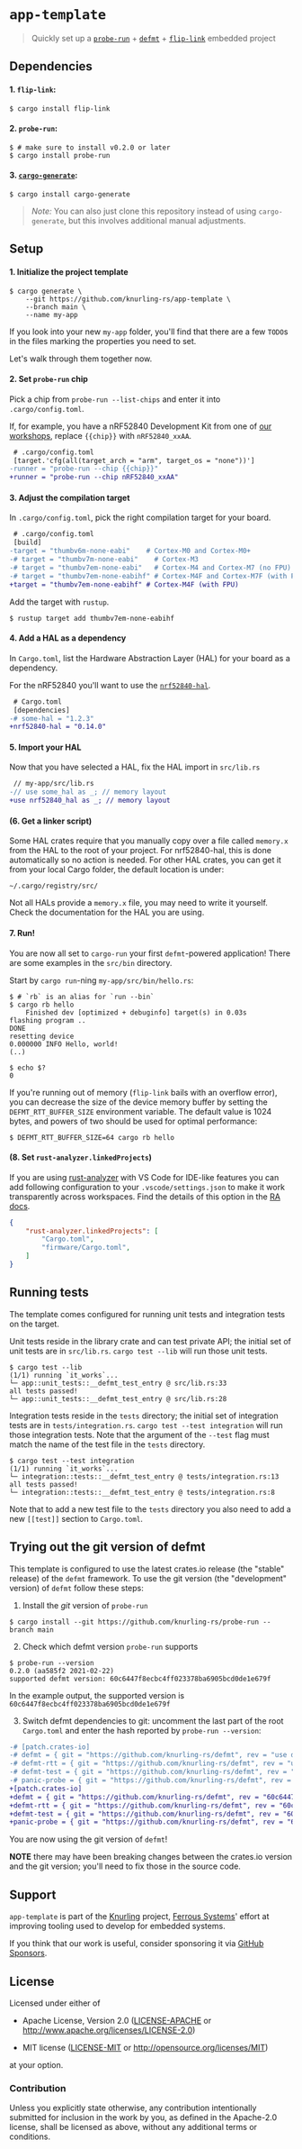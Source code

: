 # `app-template`

> Quickly set up a [`probe-run`] + [`defmt`] + [`flip-link`] embedded project

[`probe-run`]: https://crates.io/crates/probe-run
[`defmt`]: https://github.com/knurling-rs/defmt
[`flip-link`]: https://github.com/knurling-rs/flip-link

## Dependencies

#### 1. `flip-link`:

```console
$ cargo install flip-link
```

#### 2. `probe-run`:

``` console
$ # make sure to install v0.2.0 or later
$ cargo install probe-run
```

#### 3. [`cargo-generate`]:

``` console
$ cargo install cargo-generate
```

[`cargo-generate`]: https://crates.io/crates/cargo-generate

> *Note:* You can also just clone this repository instead of using `cargo-generate`, but this involves additional manual adjustments.

## Setup

#### 1. Initialize the project template

``` console
$ cargo generate \
    --git https://github.com/knurling-rs/app-template \
    --branch main \
    --name my-app
```

If you look into your new `my-app` folder, you'll find that there are a few `TODO`s in the files marking the properties you need to set.

Let's walk through them together now.

#### 2. Set `probe-run` chip

Pick a chip from `probe-run --list-chips` and enter it into `.cargo/config.toml`.

If, for example, you have a nRF52840 Development Kit from one of [our workshops], replace `{{chip}}` with `nRF52840_xxAA`.

[our workshops]: https://github.com/ferrous-systems/embedded-trainings-2020

``` diff
 # .cargo/config.toml
 [target.'cfg(all(target_arch = "arm", target_os = "none"))']
-runner = "probe-run --chip {{chip}}"
+runner = "probe-run --chip nRF52840_xxAA"
```

#### 3. Adjust the compilation target

In `.cargo/config.toml`, pick the right compilation target for your board.

``` diff
 # .cargo/config.toml
 [build]
-target = "thumbv6m-none-eabi"    # Cortex-M0 and Cortex-M0+
-# target = "thumbv7m-none-eabi"    # Cortex-M3
-# target = "thumbv7em-none-eabi"   # Cortex-M4 and Cortex-M7 (no FPU)
-# target = "thumbv7em-none-eabihf" # Cortex-M4F and Cortex-M7F (with FPU)
+target = "thumbv7em-none-eabihf" # Cortex-M4F (with FPU)
```

Add the target with `rustup`.

``` console
$ rustup target add thumbv7em-none-eabihf
```

#### 4. Add a HAL as a dependency

In `Cargo.toml`, list the Hardware Abstraction Layer (HAL) for your board as a dependency.

For the nRF52840 you'll want to use the [`nrf52840-hal`].

[`nrf52840-hal`]: https://crates.io/crates/nrf52840-hal

``` diff
 # Cargo.toml
 [dependencies]
-# some-hal = "1.2.3"
+nrf52840-hal = "0.14.0"
```

#### 5. Import your HAL

Now that you have selected a HAL, fix the HAL import in `src/lib.rs`

``` diff
 // my-app/src/lib.rs
-// use some_hal as _; // memory layout
+use nrf52840_hal as _; // memory layout
```

#### (6. Get a linker script)

Some HAL crates require that you manually copy over a file called `memory.x` from the HAL to the root of your project. For nrf52840-hal, this is done automatically so no action is needed. For other HAL crates, you can get it from your local Cargo folder, the default location is under:

```
~/.cargo/registry/src/
```

Not all HALs provide a `memory.x` file, you may need to write it yourself. Check the documentation for the HAL you are using.


#### 7. Run!

You are now all set to `cargo-run` your first `defmt`-powered application!
There are some examples in the `src/bin` directory.

Start by `cargo run`-ning `my-app/src/bin/hello.rs`:

``` console
$ # `rb` is an alias for `run --bin`
$ cargo rb hello
    Finished dev [optimized + debuginfo] target(s) in 0.03s
flashing program ..
DONE
resetting device
0.000000 INFO Hello, world!
(..)

$ echo $?
0
```

If you're running out of memory (`flip-link` bails with an overflow error), you can decrease the size of the device memory buffer by setting the `DEFMT_RTT_BUFFER_SIZE` environment variable. The default value is 1024 bytes, and powers of two should be used for optimal performance:

``` console
$ DEFMT_RTT_BUFFER_SIZE=64 cargo rb hello
```

#### (8. Set `rust-analyzer.linkedProjects`)

If you are using [rust-analyzer] with VS Code for IDE-like features you can add following configuration to your `.vscode/settings.json` to make it work transparently across workspaces. Find the details of this option in the [RA docs].

```json
{
    "rust-analyzer.linkedProjects": [
        "Cargo.toml",
        "firmware/Cargo.toml",
    ]
}
```

[RA docs]: https://rust-analyzer.github.io/manual.html#configuration
[rust-analyzer]: https://rust-analyzer.github.io/

## Running tests

The template comes configured for running unit tests and integration tests on the target.

Unit tests reside in the library crate and can test private API; the initial set of unit tests are in `src/lib.rs`.
`cargo test --lib` will run those unit tests.

``` console
$ cargo test --lib
(1/1) running `it_works`...
└─ app::unit_tests::__defmt_test_entry @ src/lib.rs:33
all tests passed!
└─ app::unit_tests::__defmt_test_entry @ src/lib.rs:28
```

Integration tests reside in the `tests` directory; the initial set of integration tests are in `tests/integration.rs`.
`cargo test --test integration` will run those integration tests.
Note that the argument of the `--test` flag must match the name of the test file in the `tests` directory.

``` console
$ cargo test --test integration
(1/1) running `it_works`...
└─ integration::tests::__defmt_test_entry @ tests/integration.rs:13
all tests passed!
└─ integration::tests::__defmt_test_entry @ tests/integration.rs:8
```

Note that to add a new test file to the `tests` directory you also need to add a new `[[test]]` section to `Cargo.toml`.

## Trying out the git version of defmt

This template is configured to use the latest crates.io release (the "stable" release) of the `defmt` framework.
To use the git version (the "development" version) of `defmt` follow these steps:

1. Install the *git* version of `probe-run`

``` console
$ cargo install --git https://github.com/knurling-rs/probe-run --branch main
```

2. Check which defmt version `probe-run` supports

``` console
$ probe-run --version
0.2.0 (aa585f2 2021-02-22)
supported defmt version: 60c6447f8ecbc4ff023378ba6905bcd0de1e679f
```

In the example output, the supported version is `60c6447f8ecbc4ff023378ba6905bcd0de1e679f`

3. Switch defmt dependencies to git: uncomment the last part of the root `Cargo.toml` and enter the hash reported by `probe-run --version`:

``` diff
-# [patch.crates-io]
-# defmt = { git = "https://github.com/knurling-rs/defmt", rev = "use defmt version reported by `probe-run --version`" }
-# defmt-rtt = { git = "https://github.com/knurling-rs/defmt", rev = "use defmt version reported by `probe-run --version`" }
-# defmt-test = { git = "https://github.com/knurling-rs/defmt", rev = "use defmt version reported by `probe-run --version`" }
-# panic-probe = { git = "https://github.com/knurling-rs/defmt", rev = "use defmt version reported by `probe-run --version`" }
+[patch.crates-io]
+defmt = { git = "https://github.com/knurling-rs/defmt", rev = "60c6447f8ecbc4ff023378ba6905bcd0de1e679f" }
+defmt-rtt = { git = "https://github.com/knurling-rs/defmt", rev = "60c6447f8ecbc4ff023378ba6905bcd0de1e679f" }
+defmt-test = { git = "https://github.com/knurling-rs/defmt", rev = "60c6447f8ecbc4ff023378ba6905bcd0de1e679f" }
+panic-probe = { git = "https://github.com/knurling-rs/defmt", rev = "60c6447f8ecbc4ff023378ba6905bcd0de1e679f" }
```

You are now using the git version of `defmt`!

**NOTE** there may have been breaking changes between the crates.io version and the git version; you'll need to fix those in the source code.

## Support

`app-template` is part of the [Knurling] project, [Ferrous Systems]' effort at
improving tooling used to develop for embedded systems.

If you think that our work is useful, consider sponsoring it via [GitHub
Sponsors].

## License

Licensed under either of

- Apache License, Version 2.0 ([LICENSE-APACHE](LICENSE-APACHE) or
  http://www.apache.org/licenses/LICENSE-2.0)

- MIT license ([LICENSE-MIT](LICENSE-MIT) or http://opensource.org/licenses/MIT)

at your option.

### Contribution

Unless you explicitly state otherwise, any contribution intentionally submitted
for inclusion in the work by you, as defined in the Apache-2.0 license, shall be
licensed as above, without any additional terms or conditions.

[Knurling]: https://knurling.ferrous-systems.com
[Ferrous Systems]: https://ferrous-systems.com/
[GitHub Sponsors]: https://github.com/sponsors/knurling-rs
